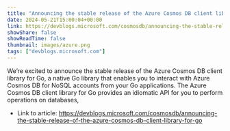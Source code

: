 ```yaml
---
title: "Announcing the stable release of the Azure Cosmos DB client library for Go"
date: 2024-05-21T15:00:04+00:00
link: https://devblogs.microsoft.com/cosmosdb/announcing-the-stable-release-of-the-azure-cosmos-db-client-library-for-go
showShare: false
showReadTime: false
thumbnail: images/azure.png
tags: ["devblogs.microsoft.com"]
---
```

We’re excited to announce the stable release of the Azure Cosmos DB client library for Go, a native Go library that enables you to interact with Azure Cosmos DB for NoSQL accounts from your Go applications. The Azure Cosmos DB client library for Go provides an idiomatic API for you to perform operations on databases,

- Link to article: https://devblogs.microsoft.com/cosmosdb/announcing-the-stable-release-of-the-azure-cosmos-db-client-library-for-go